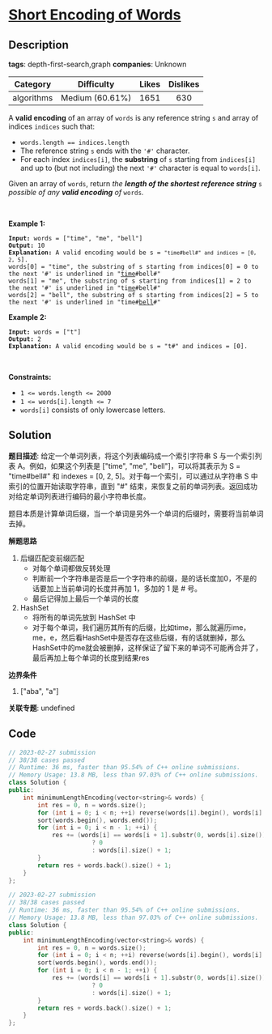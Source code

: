 # [Short Encoding of Words](https://leetcode.com/problems/short-encoding-of-words/description/)

## Description

**tags**: depth-first-search,graph
**companies**: Unknown

|  Category  |   Difficulty    | Likes | Dislikes |
| :--------: | :-------------: | :---: | :------: |
| algorithms | Medium (60.61%) | 1651  |   630    |

<p>A <strong>valid encoding</strong> of an array of <code>words</code> is any reference string <code>s</code> and array of indices <code>indices</code> such that:</p>

<ul>
	<li><code>words.length == indices.length</code></li>
	<li>The reference string <code>s</code> ends with the <code>&#39;#&#39;</code> character.</li>
	<li>For each index <code>indices[i]</code>, the <strong>substring</strong> of <code>s</code> starting from <code>indices[i]</code> and up to (but not including) the next <code>&#39;#&#39;</code> character is equal to <code>words[i]</code>.</li>
</ul>

<p>Given an array of <code>words</code>, return <em>the <strong>length of the shortest reference string</strong> </em><code>s</code><em> possible of any <strong>valid encoding</strong> of </em><code>words</code><em>.</em></p>

<p>&nbsp;</p>
<p><strong class="example">Example 1:</strong></p>

<pre><code><strong>Input:</strong> words = [&quot;time&quot;, &quot;me&quot;, &quot;bell&quot;]
<strong>Output:</strong> 10
<strong>Explanation:</strong> A valid encoding would be s = <code>&quot;time#bell#&quot; and indices = [0, 2, 5</code>].
words[0] = &quot;time&quot;, the substring of s starting from indices[0] = 0 to the next &#39;#&#39; is underlined in &quot;<u>time</u>#bell#&quot;
words[1] = &quot;me&quot;, the substring of s starting from indices[1] = 2 to the next &#39;#&#39; is underlined in &quot;ti<u>me</u>#bell#&quot;
words[2] = &quot;bell&quot;, the substring of s starting from indices[2] = 5 to the next &#39;#&#39; is underlined in &quot;time#<u>bell</u>#&quot;</code></pre>

<p><strong class="example">Example 2:</strong></p>

<pre><code><strong>Input:</strong> words = [&quot;t&quot;]
<strong>Output:</strong> 2
<strong>Explanation:</strong> A valid encoding would be s = &quot;t#&quot; and indices = [0].</code></pre>

<p>&nbsp;</p>
<p><strong>Constraints:</strong></p>

<ul>
	<li><code>1 &lt;= words.length &lt;= 2000</code></li>
	<li><code>1 &lt;= words[i].length &lt;= 7</code></li>
	<li><code>words[i]</code> consists of only lowercase letters.</li>
</ul>



## Solution

**题目描述**: 给定一个单词列表，将这个列表编码成一个索引字符串 S 与一个索引列表 A。例如，如果这个列表是 ["time", "me", "bell"]，可以将其表示为 S = "time#bell#" 和 indexes = [0, 2, 5]。对于每一个索引，可以通过从字符串 S 中索引的位置开始读取字符串，直到 "#" 结束，来恢复之前的单词列表。返回成功对给定单词列表进行编码的最小字符串长度。

题目本质是计算单词后缀，当一个单词是另外一个单词的后缀时，需要将当前单词去掉。

**解题思路**

1. 后缀匹配变前缀匹配
   - 对每个单词都做反转处理
   - 判断前一个字符串是否是后一个字符串的前缀，是的话长度加0，不是的话要加上当前单词的长度并再加 1，多加的 1 是 # 号。
   - 最后记得加上最后一个单词的长度
2. HashSet
   - 将所有的单词先放到 HashSet 中
   - 对于每个单词，我们遍历其所有的后缀，比如time，那么就遍历ime，me，e，然后看HashSet中是否存在这些后缀，有的话就删掉，那么HashSet中的me就会被删掉，这样保证了留下来的单词不可能再合并了，最后再加上每个单词的长度到结果res

**边界条件**

1. ["aba", "a"]

**关联专题**: undefined

## Code

```cpp
// 2023-02-27 submission
// 38/38 cases passed
// Runtime: 36 ms, faster than 95.54% of C++ online submissions.
// Memory Usage: 13.8 MB, less than 97.03% of C++ online submissions.
class Solution {
public:
    int minimumLengthEncoding(vector<string>& words) {
        int res = 0, n = words.size();
        for (int i = 0; i < n; ++i) reverse(words[i].begin(), words[i].end());
        sort(words.begin(), words.end());
        for (int i = 0; i < n - 1; ++i) {
            res += (words[i] == words[i + 1].substr(0, words[i].size()))
                       ? 0
                       : words[i].size() + 1;
        }
        return res + words.back().size() + 1;
    }
};
```

```cpp
// 2023-02-27 submission
// 38/38 cases passed
// Runtime: 36 ms, faster than 95.54% of C++ online submissions.
// Memory Usage: 13.8 MB, less than 97.03% of C++ online submissions.
class Solution {
public:
    int minimumLengthEncoding(vector<string>& words) {
        int res = 0, n = words.size();
        for (int i = 0; i < n; ++i) reverse(words[i].begin(), words[i].end());
        sort(words.begin(), words.end());
        for (int i = 0; i < n - 1; ++i) {
            res += (words[i] == words[i + 1].substr(0, words[i].size()))
                       ? 0
                       : words[i].size() + 1;
        }
        return res + words.back().size() + 1;
    }
};
```
